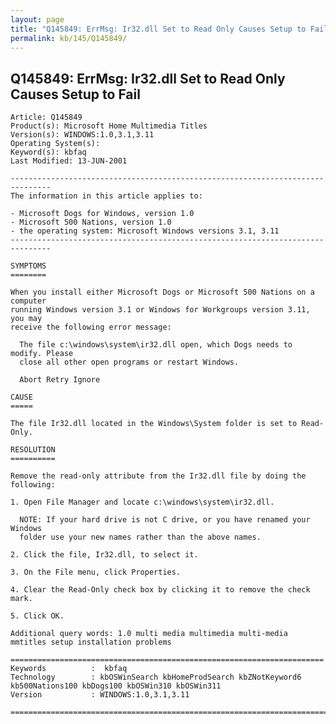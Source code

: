 ```yaml
---
layout: page
title: "Q145849: ErrMsg: Ir32.dll Set to Read Only Causes Setup to Fail"
permalink: kb/145/Q145849/
---
```


## Q145849: ErrMsg: Ir32.dll Set to Read Only Causes Setup to Fail

	Article: Q145849
	Product(s): Microsoft Home Multimedia Titles
	Version(s): WINDOWS:1.0,3.1,3.11
	Operating System(s): 
	Keyword(s): kbfaq
	Last Modified: 13-JUN-2001
	
	-------------------------------------------------------------------------------
	The information in this article applies to:
	
	- Microsoft Dogs for Windows, version 1.0 
	- Microsoft 500 Nations, version 1.0 
	- the operating system: Microsoft Windows versions 3.1, 3.11 
	-------------------------------------------------------------------------------
	
	SYMPTOMS
	========
	
	When you install either Microsoft Dogs or Microsoft 500 Nations on a computer
	running Windows version 3.1 or Windows for Workgroups version 3.11, you may
	receive the following error message:
	
	  The file c:\windows\system\ir32.dll open, which Dogs needs to modify. Please
	  close all other open programs or restart Windows.
	
	  Abort Retry Ignore
	
	CAUSE
	=====
	
	The file Ir32.dll located in the Windows\System folder is set to Read- Only.
	
	RESOLUTION
	==========
	
	Remove the read-only attribute from the Ir32.dll file by doing the following:
	
	1. Open File Manager and locate c:\windows\system\ir32.dll.
	
	  NOTE: If your hard drive is not C drive, or you have renamed your Windows
	  folder use your new names rather than the above names.
	
	2. Click the file, Ir32.dll, to select it.
	
	3. On the File menu, click Properties.
	
	4. Clear the Read-Only check box by clicking it to remove the check mark.
	
	5. Click OK.
	
	Additional query words: 1.0 multi media multimedia multi-media mmtitles setup installation problems
	
	======================================================================
	Keywords          :  kbfaq
	Technology        : kbOSWinSearch kbHomeProdSearch kbZNotKeyword6 kb500Nations100 kbDogs100 kbOSWin310 kbOSWin311
	Version           : WINDOWS:1.0,3.1,3.11
	
	=============================================================================
	
